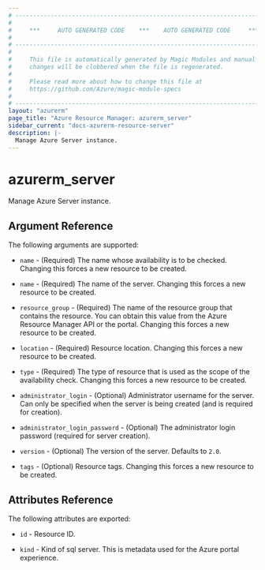```yaml
---
# ----------------------------------------------------------------------------
#
#     ***     AUTO GENERATED CODE    ***    AUTO GENERATED CODE     ***
#
# ----------------------------------------------------------------------------
#
#     This file is automatically generated by Magic Modules and manual
#     changes will be clobbered when the file is regenerated.
#
#     Please read more about how to change this file at
#     https://github.com/Azure/magic-module-specs
#
# ----------------------------------------------------------------------------
layout: "azurerm"
page_title: "Azure Resource Manager: azurerm_server"
sidebar_current: "docs-azurerm-resource-server"
description: |-
  Manage Azure Server instance.
---
```


# azurerm_server

Manage Azure Server instance.


## Argument Reference

The following arguments are supported:

* `name` - (Required) The name whose availability is to be checked. Changing this forces a new resource to be created.

* `name` - (Required) The name of the server. Changing this forces a new resource to be created.

* `resource_group` - (Required) The name of the resource group that contains the resource. You can obtain this value from the Azure Resource Manager API or the portal. Changing this forces a new resource to be created.

* `location` - (Required) Resource location. Changing this forces a new resource to be created.

* `type` - (Required) The type of resource that is used as the scope of the availability check. Changing this forces a new resource to be created.

* `administrator_login` - (Optional) Administrator username for the server. Can only be specified when the server is being created (and is required for creation).

* `administrator_login_password` - (Optional) The administrator login password (required for server creation).

* `version` - (Optional) The version of the server. Defaults to `2.0`.

* `tags` - (Optional) Resource tags. Changing this forces a new resource to be created.

## Attributes Reference

The following attributes are exported:

* `id` - Resource ID.

* `kind` - Kind of sql server.  This is metadata used for the Azure portal experience.
